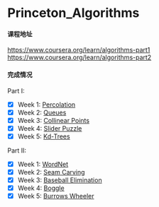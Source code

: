# Princeton_Algorithms

#### 课程地址
https://www.coursera.org/learn/algorithms-part1
https://www.coursera.org/learn/algorithms-part2

#### 完成情况
Part I:
- [x] Week 1: [Percolation](https://coursera.cs.princeton.edu/algs4/assignments/percolation/specification.php)
- [x] Week 2: [Queues](https://coursera.cs.princeton.edu/algs4/assignments/queues/specification.php)
- [x] Week 3: [Collinear Points](https://coursera.cs.princeton.edu/algs4/assignments/collinear/specification.php)
- [x] Week 4: [Slider Puzzle](https://coursera.cs.princeton.edu/algs4/assignments/8puzzle/specification.php)
- [x] Week 5: [Kd-Trees](https://coursera.cs.princeton.edu/algs4/assignments/kdtree/specification.php)

Part II:
- [x] Week 1: [WordNet](https://coursera.cs.princeton.edu/algs4/assignments/wordnet/specification.php)
- [x] Week 2: [Seam Carving](https://coursera.cs.princeton.edu/algs4/assignments/seam/specification.php)
- [x] Week 3: [Baseball Elimination](https://coursera.cs.princeton.edu/algs4/assignments/baseball/specification.php)
- [x] Week 4: [Boggle](https://coursera.cs.princeton.edu/algs4/assignments/boggle/specification.php)
- [x] Week 5: [Burrows Wheeler](https://coursera.cs.princeton.edu/algs4/assignments/burrows/specification.php)